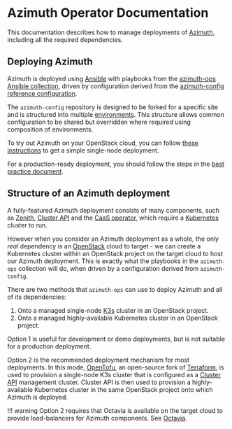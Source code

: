 # Azimuth Operator Documentation

This documentation describes how to manage deployments of
[Azimuth](https://github.com/azimuth-cloud/azimuth), including all the required dependencies.

## Deploying Azimuth

Azimuth is deployed using [Ansible](https://www.ansible.com/) with playbooks from the
[azimuth-ops Ansible collection](https://github.com/azimuth-cloud/ansible-collection-azimuth-ops),
driven by configuration derived from the
[azimuth-config reference configuration](https://github.com/azimuth-cloud/azimuth-config).

The `azimuth-config` repository is designed to be forked for a specific site and is structured
into multiple [environments](environments.md). This structure allows common configuration to be
shared but overridden where required using composition of environments.

To try out Azimuth on your OpenStack cloud, you can follow [these instructions](./try.md)
to get a simple single-node deployment.

For a production-ready deployment, you should follow the steps in the
[best practice document](./best-practice.md).

## Structure of an Azimuth deployment

A fully-featured Azimuth deployment consists of many components, such as
[Zenith](https://github.com/azimuth-cloud/zenith), [Cluster API](https://cluster-api.sigs.k8s.io/)
and the [CaaS operator](https://github.com/azimuth-cloud/azimuth-caas-operator), which
require a [Kubernetes](https://kubernetes.io/) cluster to run.

However when you consider an Azimuth deployment as a whole, the only _real_ dependency is
an [OpenStack](https://www.openstack.org/) cloud to target - we can create a Kubernetes
cluster within an OpenStack project on the target cloud to host our Azimuth deployment.
This is exactly what the playbooks in the `azimuth-ops` collection will do, when driven by
a configuration derived from `azimuth-config`.

There are two methods that `azimuth-ops` can use to deploy Azimuth and all of its
dependencies:

1. Onto a managed single-node [K3s](https://k3s.io/) cluster in an OpenStack project.
2. Onto a managed highly-available Kubernetes cluster in an OpenStack project.

Option 1 is useful for development or demo deployments, but is not suitable for a production
deployment.

Option 2 is the recommended deployment mechanism for most deployments. In this mode,
[OpenTofu](https://opentofu.org/), an open-source fork of [Terraform](https://www.terraform.io/),
is used to provision a single-node K3s cluster that is configured as a
[Cluster API](https://cluster-api.sigs.k8s.io/) management cluster. Cluster API is then
used to provision a highly-available Kubernetes cluster in the same OpenStack project
onto which Azimuth is deployed.

<!-- prettier-ignore-start -->
!!! warning
    Option 2 requires that Octavia is available on the target cloud to provide load-balancers for Azimuth components.
    See [Octavia](https://docs.openstack.org/octavia/latest/index.html).
<!-- prettier-ignore-end -->
